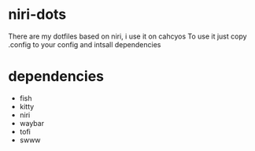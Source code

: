 # niri-dots
There are my dotfiles based on niri, i use it on cahcyos
To use it just copy .config to your config and intsall dependencies
# dependencies 
- fish
- kitty
- niri
- waybar
- tofi 
- swww
